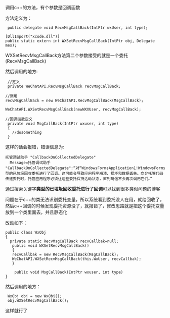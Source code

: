 调用c++的方法，有个参数是回调函数

方法定义为：

```
 public delegate void RecvMsgCallBack(IntPtr wxUser, int type);

[DllImport("xcode.dll")]
public static extern int WXSetRecvMsgCallBack(IntPtr obj, Delegate mes);
```

WXSetRecvMsgCallBack方法第二个参数接受的就是一个委托(RecvMsgCallBack)

然后调用的地方:

```
 //定义
 private WeChatAPI.RecvMsgCallBack recvMsgCallBack;
 
//调用 
recvMsgCallBack = new WeChatAPI.RecvMsgCallBack(MsgCallBack);

WeChatAPI.WXSetRecvMsgCallBack(newWXXUser, recvMsgCallBack);

//回调函数定义
 private void MsgCallBack(IntPtr wxuser, int type)
 {
   //dosomething
 }
```



这样的话会报错，错误信息为:

```
托管调试助手 "CallbackOnCollectedDelegate"
  Message=托管调试助手 "CallbackOnCollectedDelegate":“对“WindowsFormsApplication1!WindowsFormsApplication1.WeChatAPI+RecvMsgCallBack::Invoke”类型的已垃圾回收委托进行了回调。这可能会导致应用程序崩溃、损坏和数据丢失。向非托管代码传递委托时，托管应用程序必须让这些委托保持活动状态，直到确信不会再次调用它们。”

```

通过搜索关键字**类型的已垃圾回收委托进行了回调**可以找到很多类似问题的博客



问题在于c++的类无法识别委托变量，所以系统看到委托没人在用，就给回收了，然后c++回调的时候发现委托资源没了，就报错了，修改思路就是把这个委托变量放到一个类里面去，并且静态化

改动如下：

```
public class WxObj
{
  private static RecvMsgCallBack recvCallbak=null;
   public void WXSetRecvMsgCallBack()
   {
   recvCallbak = new RecvMsgCallBack(MsgCallBack);
   WeChatAPI.WXSetRecvMsgCallBack(this.WxUser, recvCallbak);
   }

	public void MsgCallBack(IntPtr wxuser, int type)
}
```



然后调用的地方：

```
 WxObj obj = new WxObj();
 obj.WXSetRecvMsgCallBack();
```

这样就行了
